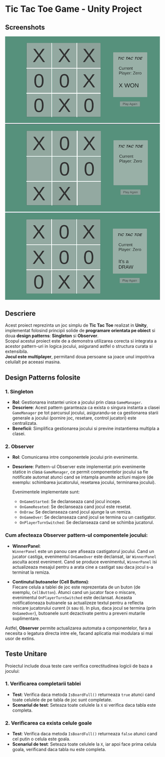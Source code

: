 # Tic Tac Toe Game - Unity Project

## Screenshots

![tictactoeWin](tictactoeWin.png)
![tictactoeGame](tictactoeGame.PNG)
![tictactoeDraw](tictactoeDraw.png)

## Descriere
Acest proiect reprezinta un joc simplu de **Tic Tac Toe** realizat in **Unity**, implementat folosind principii solide de **programare orientata pe obiect** si doua **design patterns**: **Singleton** si **Observer**.  
Scopul acestui proiect este de a demonstra utilizarea corecta si integrata a acestor pattern-uri in logica jocului, asigurand astfel o structura curata si extensibila.  
**Jocul este multiplayer**, permitand doua persoane sa joace unul impotriva celuilalt pe aceeasi masina.

## Design Patterns folosite

### 1. **Singleton**
- **Rol**: Gestionarea instantei unice a jocului prin clasa `GameManager`.
- **Descriere**: Acest pattern garanteaza ca exista o singura instanta a clasei `GameManager` pe tot parcursul jocului, asigurandu-se ca gestionarea starii generale a jocului (pornire joc, resetare, control jucatori) este centralizata.
- **Beneficii**: Simplifica gestionarea jocului si previne instantierea multipla a clasei.

### 2. **Observer**
- **Rol**: Comunicarea intre componentele jocului prin evenimente.
- **Descriere**: Pattern-ul Observer este implementat prin evenimente statice in clasa `GameManager`, ce permit componentelor jocului sa fie notificate automat atunci cand se intampla anumite actiuni majore (de exemplu: schimbarea jucatorului, resetarea jocului, terminarea jocului).

    Evenimentele implementate sunt:
    - `OnGameStarted`: Se declanseaza cand jocul incepe.
    - `OnGameReseted`: Se declanseaza cand jocul este resetat.
    - `OnDraw`: Se declanseaza cand jocul ajunge la un remiza.
    - `OnGameOver`: Se declanseaza cand jocul se termina cu un castigator.
    - `OnPlayerTurnSwitched`: Se declanseaza cand se schimba jucatorul.

### Cum afecteaza Observer pattern-ul componentele jocului:

- **WinnerPanel**:  
  `WinnerPanel` este un panou care afiseaza castigatorul jocului. Cand un jucator castiga, evenimentul `OnGameOver` este declansat, iar `WinnerPanel` asculta acest eveniment. Cand se produce evenimentul, `WinnerPanel` isi actualizeaza mesajul pentru a arata cine a castigat sau daca jocul s-a terminat la remiza.

- **Continutul butoanelor (Cell Buttons)**:  
  Fiecare celula a tablei de joc este reprezentata de un buton (de exemplu, `CellButton`). Atunci cand un jucator face o miscare, evenimentul `OnPlayerTurnSwitched` este declansat. Aceasta notificationeaza butoanele sa actualizeze textul pentru a reflecta miscare jucatorului curent (`X` sau `O`). In plus, daca jocul se termina (prin `OnGameOver`), butoanele sunt dezactivate pentru a preveni mutarile suplimentare.

Astfel, **Observer** permite actualizarea automata a componentelor, fara a necesita o legatura directa intre ele, facand aplicatia mai modulara si mai usor de extins.

## Teste Unitare

Proiectul include doua teste care verifica corectitudinea logicii de baza a jocului:

### 1. **Verificarea completarii tablei**
   - **Test**: Verifica daca metoda `IsBoardFull()` returneaza `true` atunci cand toate celulele de pe tabla de joc sunt completate.
   - **Scenariul de test**: Seteaza toate celulele la `X` si verifica daca tabla este completa.

### 2. **Verificarea ca exista celule goale**
   - **Test**: Verifica daca metoda `IsBoardFull()` returneaza `false` atunci cand cel putin o celula este goala.
   - **Scenariul de test**: Seteaza toate celulele la `X`, iar apoi face prima celula goala, verificand daca tabla nu este completa.
